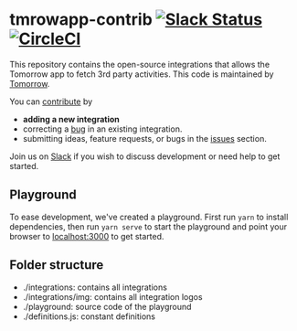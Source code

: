 # tmrowapp-contrib [![Slack Status](http://slack.tmrow.cow/badge.svg)](http://slack.tmrow.co) [![CircleCI](https://circleci.com/gh/tmrowco/tmrowapp-contrib.svg?style=shield)](https://circleci.com/gh/tmrowco/tmrowapp-contrib)

This repository contains the open-source integrations that allows the Tomorrow app to fetch 3rd party activities.
This code is maintained by [Tomorrow](https://www.tmrow.com).

You can [contribute](#contribute) by
- **adding a new integration**
- correcting a [bug](https://github.com/tmrowco/tmrowapp-contrib/issues) in an existing integration.
- submitting ideas, feature requests, or bugs in the [issues](https://github.com/tmrowco/tmrowapp-contrib/issues/new) section.

Join us on [Slack](https://slack.tmrow.com) if you wish to discuss development or need help to get started.

## Playground
To ease development, we've created a playground.
First run `yarn` to install dependencies, then run `yarn serve` to start the playground and point your browser to [localhost:3000](http://localhost:3000) to get started.

## Folder structure
- ./integrations: contains all integrations
- ./integrations/img: contains all integration logos
- ./playground: source code of the playground
- ./definitions.js: constant definitions
